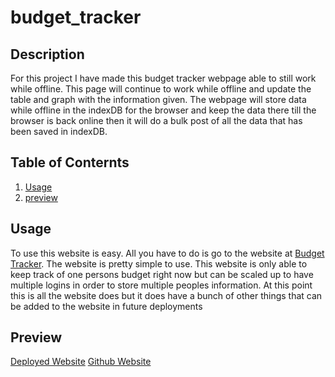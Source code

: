 # budget_tracker

## Description

For this project I have made this budget tracker webpage able to still work while offline. This page will continue to work while offline and update the table and graph with the information given. The webpage will store data while offline in the indexDB for the browser and keep the data there till the browser is back online then it will do a bulk post of all the data that has been saved in indexDB.

## Table of Conternts

<ol>
    <li><a href="#usage">Usage</a></li>
    <li><a href="#preview">preview</a></li>
</ol>
    
## Usage
To use this website is easy. All you have to do is go to the website at [Budget Tracker](https://sheltered-temple-56443.herokuapp.com/). The website is pretty simple to use. This website is only able to keep track of one persons budget right now but can be scaled up to have multiple logins in order to store multiple peoples information. At this point this is all the website does but it does have a bunch of other things that can be added to the website in future deployments

## Preview

[Deployed Website](https://sheltered-temple-56443.herokuapp.com/)
[Github Website](https://github.com/nealsmithg/budget_tracker)

